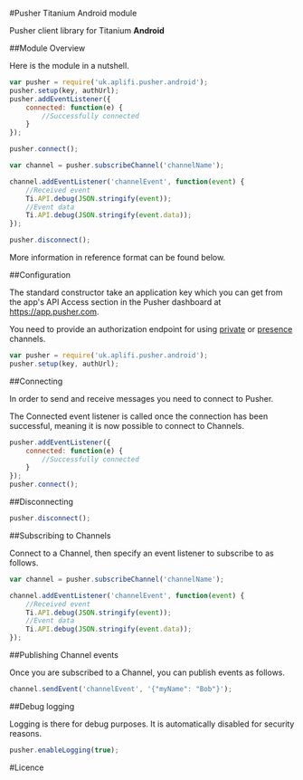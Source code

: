 #Pusher Titanium Android module

Pusher client library for Titanium **Android** 

##Module Overview

Here is the module in a nutshell.

``` javascript
var pusher = require('uk.aplifi.pusher.android');
pusher.setup(key, authUrl);
pusher.addEventListener({
	connected: function(e) {
		//Successfully connected
	}
});

pusher.connect();

var channel = pusher.subscribeChannel('channelName');

channel.addEventListener('channelEvent', function(event) {
	//Received event
	Ti.API.debug(JSON.stringify(event));
	//Event data
	Ti.API.debug(JSON.stringify(event.data));
});

pusher.disconnect();
```

More information in reference format can be found below.

##Configuration

The standard constructor take an application key which you can get from the app's API Access section in the Pusher dashboard at https://app.pusher.com.

You need to provide an authorization endpoint for using [private](https://pusher.com/docs/client_api_guide/client_private_channels) or [presence](https://pusher.com/docs/client_api_guide/client_presence_channels) channels. 

``` javascript
var pusher = require('uk.aplifi.pusher.android');
pusher.setup(key, authUrl);
```

##Connecting

In order to send and receive messages you need to connect to Pusher. 

The Connected event listener is called once the connection has been successful, meaning it is now possible to connect to Channels. 

``` javascript
pusher.addEventListener({
	connected: function(e) {
		//Successfully connected
	}
});
pusher.connect();
```


##Disconnecting

``` javascript
pusher.disconnect();
```

##Subscribing to Channels

Connect to a Channel, then specify an event listener to subscribe to as follows. 

``` javascript
var channel = pusher.subscribeChannel('channelName');

channel.addEventListener('channelEvent', function(event) {
	//Received event
	Ti.API.debug(JSON.stringify(event));
	//Event data
	Ti.API.debug(JSON.stringify(event.data));
});

```

##Publishing Channel events

Once you are subscribed to a Channel, you can publish events as follows.
``` javascript
channel.sendEvent('channelEvent', '{"myName": "Bob"}');
```

##Debug logging

Logging is there for debug purposes. It is automatically disabled for security reasons. 

``` javascript
pusher.enableLogging(true);
```

#Licence